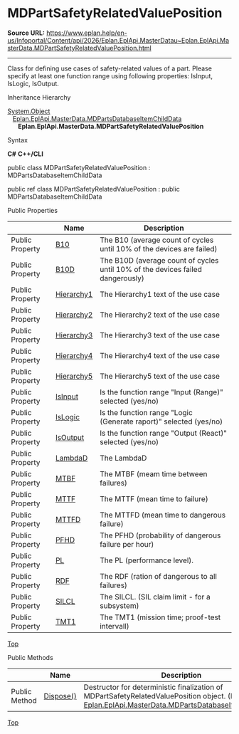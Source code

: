 # MDPartSafetyRelatedValuePosition

**Source URL:** https://www.eplan.help/en-us/Infoportal/Content/api/2026/Eplan.EplApi.MasterDatau~Eplan.EplApi.MasterData.MDPartSafetyRelatedValuePosition.html

---

Class for defining use cases of safety-related values of a part. Please specify at least one function range using following properties: IsInput, IsLogic, IsOutput.

Inheritance Hierarchy

[System.Object](#)  
   [Eplan.EplApi.MasterData.MDPartsDatabaseItemChildData](Eplan.EplApi.MasterDatau~Eplan.EplApi.MasterData.MDPartsDatabaseItemChildData.html)  
      **Eplan.EplApi.MasterData.MDPartSafetyRelatedValuePosition**

Syntax

**C#**
**C++/CLI**


public class MDPartSafetyRelatedValuePosition : MDPartsDatabaseItemChildData

public ref class MDPartSafetyRelatedValuePosition : public MDPartsDatabaseItemChildData

Public Properties

|  | Name | Description |
| --- | --- | --- |
| Public Property | [B10](Eplan.EplApi.MasterDatau~Eplan.EplApi.MasterData.MDPartSafetyRelatedValuePosition~B10.html) | The B10 (average count of cycles until 10% of the devices are failed) |
| Public Property | [B10D](Eplan.EplApi.MasterDatau~Eplan.EplApi.MasterData.MDPartSafetyRelatedValuePosition~B10D.html) | The B10D (average count of cycles until 10% of the devices failed dangerously) |
| Public Property | [Hierarchy1](Eplan.EplApi.MasterDatau~Eplan.EplApi.MasterData.MDPartSafetyRelatedValuePosition~Hierarchy1.html) | The Hierarchy1 text of the use case |
| Public Property | [Hierarchy2](Eplan.EplApi.MasterDatau~Eplan.EplApi.MasterData.MDPartSafetyRelatedValuePosition~Hierarchy2.html) | The Hierarchy2 text of the use case |
| Public Property | [Hierarchy3](Eplan.EplApi.MasterDatau~Eplan.EplApi.MasterData.MDPartSafetyRelatedValuePosition~Hierarchy3.html) | The Hierarchy3 text of the use case |
| Public Property | [Hierarchy4](Eplan.EplApi.MasterDatau~Eplan.EplApi.MasterData.MDPartSafetyRelatedValuePosition~Hierarchy4.html) | The Hierarchy4 text of the use case |
| Public Property | [Hierarchy5](Eplan.EplApi.MasterDatau~Eplan.EplApi.MasterData.MDPartSafetyRelatedValuePosition~Hierarchy5.html) | The Hierarchy5 text of the use case |
| Public Property | [IsInput](Eplan.EplApi.MasterDatau~Eplan.EplApi.MasterData.MDPartSafetyRelatedValuePosition~IsInput.html) | Is the function range "Input (Range)" selected (yes/no) |
| Public Property | [IsLogic](Eplan.EplApi.MasterDatau~Eplan.EplApi.MasterData.MDPartSafetyRelatedValuePosition~IsLogic.html) | Is the function range "Logic (Generate raport)" selected (yes/no) |
| Public Property | [IsOutput](Eplan.EplApi.MasterDatau~Eplan.EplApi.MasterData.MDPartSafetyRelatedValuePosition~IsOutput.html) | Is the function range "Output (React)" selected (yes/no) |
| Public Property | [LambdaD](Eplan.EplApi.MasterDatau~Eplan.EplApi.MasterData.MDPartSafetyRelatedValuePosition~LambdaD.html) | The LambdaD |
| Public Property | [MTBF](Eplan.EplApi.MasterDatau~Eplan.EplApi.MasterData.MDPartSafetyRelatedValuePosition~MTBF.html) | The MTBF (meam time between failures) |
| Public Property | [MTTF](Eplan.EplApi.MasterDatau~Eplan.EplApi.MasterData.MDPartSafetyRelatedValuePosition~MTTF.html) | The MTTF (mean time to failure) |
| Public Property | [MTTFD](Eplan.EplApi.MasterDatau~Eplan.EplApi.MasterData.MDPartSafetyRelatedValuePosition~MTTFD.html) | The MTTFD (mean time to dangerous failure) |
| Public Property | [PFHD](Eplan.EplApi.MasterDatau~Eplan.EplApi.MasterData.MDPartSafetyRelatedValuePosition~PFHD.html) | The PFHD (probability of dangerous failure per hour) |
| Public Property | [PL](Eplan.EplApi.MasterDatau~Eplan.EplApi.MasterData.MDPartSafetyRelatedValuePosition~PL.html) | The PL (performance level). |
| Public Property | [RDF](Eplan.EplApi.MasterDatau~Eplan.EplApi.MasterData.MDPartSafetyRelatedValuePosition~RDF.html) | The RDF (ration of dangerous to all failures) |
| Public Property | [SILCL](Eplan.EplApi.MasterDatau~Eplan.EplApi.MasterData.MDPartSafetyRelatedValuePosition~SILCL.html) | The SILCL. (SIL claim limit - for a subsystem) |
| Public Property | [TMT1](Eplan.EplApi.MasterDatau~Eplan.EplApi.MasterData.MDPartSafetyRelatedValuePosition~TMT1.html) | The TMT1 (mission time; proof-test intervall) |

[Top](#top)

Public Methods

|  | Name | Description |
| --- | --- | --- |
| Public Method | [Dispose()](Eplan.EplApi.MasterDatau~Eplan.EplApi.MasterData.MDPartsDatabaseItemChildData~Dispose().html) | Destructor for deterministic finalization of MDPartSafetyRelatedValuePosition object. (Inherited from [Eplan.EplApi.MasterData.MDPartsDatabaseItemChildData](Eplan.EplApi.MasterDatau~Eplan.EplApi.MasterData.MDPartsDatabaseItemChildData.html)) |

[Top](#top)
